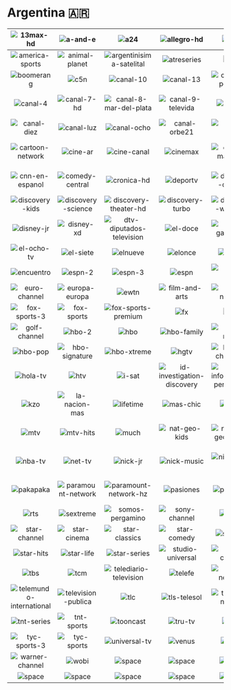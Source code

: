 # Argentina 🇦🇷

| ![13max-hd] | ![a-and-e] | ![a24] | ![allegro-hd] | ![amc] | ![america] |
|:---:|:---:|:---:|:---:|:---:|:---:|
| ![america-sports] | ![animal-planet] | ![argentinisima-satelital] | ![atreseries] | ![axn] | ![baby-tv] |
| ![boomerang] | ![c5n] | ![canal-10] | ![canal-13] | ![canal-2-posadas] | ![canal-26] |
| ![canal-4] | ![canal-7-hd] | ![canal-8-mar-del-plata] | ![canal-9-televida] | ![canal-a] | ![canal-de-la-ciudad] |
| ![canal-diez] | ![canal-luz] | ![canal-ocho] | ![canal-orbe21] | ![canal-rural] | ![canal-santa-maria] |
| ![cartoon-network] | ![cine-ar] | ![cine-canal] | ![cinemax] | ![ciudad-magazine] | ![cm-el-canal-de-la-musica] |
| ![cnn-en-espanol] | ![comedy-central] | ![cronica-hd] | ![deportv] | ![discovery-channel] | ![discovery-home-and-health] |
| ![discovery-kids] | ![discovery-science] | ![discovery-theater-hd] | ![discovery-turbo] | ![discovery-world-hd] | ![disney-channel] |
| ![disney-jr] | ![disney-xd] | ![dtv-diputados-television] | ![el-doce] | ![el-garage-tv] | ![el-gourmet] |
| ![el-ocho-tv] | ![el-siete] | ![elnueve] | ![elonce] | ![eltrece] | ![eltres-tv] |
| ![encuentro] | ![espn-2] | ![espn-3] | ![espn] | ![espn-extra] | ![espn-premium] |
| ![euro-channel] | ![europa-europa] | ![ewtn] | ![film-and-arts] | ![food-network] | ![fox-sports-2] |
| ![fox-sports-3] | ![fox-sports] | ![fox-sports-premium] | ![fx] | ![fxm] | ![glitz] |
| ![golf-channel] | ![hbo-2] | ![hbo] | ![hbo-family] | ![hbo-mundi] | ![hbo-plus] |
| ![hbo-pop] | ![hbo-signature] | ![hbo-xtreme] | ![hgtv] | ![history-channel-2] | ![history-channel] |
| ![hola-tv] | ![htv] | ![i-sat] | ![id-investigation-discovery] | ![ip-informacion-periodistica] | ![ip-noticias] |
| ![kzo] | ![la-nacion-mas] | ![lifetime] | ![mas-chic] | ![metro] | ![mtv-00s] |
| ![mtv] | ![mtv-hits] | ![much] | ![nat-geo-kids] | ![national-geographic] | ![national-geographic-wild] |
| ![nba-tv] | ![net-tv] | ![nick-jr] | ![nick-music] | ![nickelodeon] | ![nueva-imagen-television] |
| ![pakapaka] | ![paramount-network] | ![paramount-network-hz] | ![pasiones] | ![px-sports] | ![quiero-musica-en-mi-idioma] |
| ![rts] | ![sextreme] | ![somos-pergamino] | ![sony-channel] | ![space] | ![star-action] |
| ![star-channel] | ![star-cinema] | ![star-classics] | ![star-comedy] | ![star-fun] | ![star-hits-2] |
| ![star-hits] | ![star-life] | ![star-series] | ![studio-universal] | ![sun-channel] | ![syfy] |
| ![tbs] | ![tcm] | ![telediario-television] | ![telefe] | ![telefe-neuquen] | ![telemax] |
| ![telemundo-international] | ![television-publica] | ![tlc] | ![tls-telesol] | ![tn-todo-noticias] | ![tnt] |
| ![tnt-series] | ![tnt-sports] | ![tooncast] | ![tru-tv] | ![tveo] | ![tyc-sports-2] |
| ![tyc-sports-3] | ![tyc-sports] | ![universal-tv] | ![venus] | ![viajar] | ![volver] |
| ![warner-channel] | ![wobi] | ![space] | ![space] | ![space] | ![space] |
| ![space] | ![space] | ![space] | ![space] | ![space] | ![space] |


[13max-hd]:13max-hd-ar.png
[a-and-e]:a-and-e-ar.png
[a24]:a24-ar.png
[allegro-hd]:allegro-hd-ar.png
[amc]:amc-ar.png
[america]:america-ar.png
[america-sports]:america-sports-ar.png
[animal-planet]:animal-planet-ar.png
[argentinisima-satelital]:argentinisima-satelital-ar.png
[atreseries]:atreseries-ar.png
[axn]:axn-ar.png
[baby-tv]:baby-tv-ar.png
[boomerang]:boomerang-ar.png
[c5n]:c5n-ar.png
[canal-10]:canal-10-ar.png
[canal-13]:canal-13-ar.png
[canal-2-posadas]:canal-2-posadas-ar.png
[canal-26]:canal-26-ar.png
[canal-4]:canal-4-ar.png
[canal-7-hd]:canal-7-hd-ar.png
[canal-8-mar-del-plata]:canal-8-mar-del-plata-ar.png
[canal-9-televida]:canal-9-televida-ar.png
[canal-a]:canal-a-ar.png
[canal-de-la-ciudad]:canal-de-la-ciudad-ar.png
[canal-diez]:canal-diez-ar.png
[canal-luz]:canal-luz-ar.png
[canal-ocho]:canal-ocho-ar.png
[canal-orbe21]:canal-orbe21-ar.png
[canal-rural]:canal-rural-ar.png
[canal-santa-maria]:canal-santa-maria-ar.png
[cartoon-network]:cartoon-network-ar.png
[cine-ar]:cine-ar-ar.png
[cine-canal]:cine-canal-ar.png
[cinemax]:cinemax-ar.png
[ciudad-magazine]:ciudad-magazine-ar.png
[cm-el-canal-de-la-musica]:cm-el-canal-de-la-musica-ar.png
[cnn-en-espanol]:cnn-en-espanol-ar.png
[comedy-central]:comedy-central-ar.png
[cronica-hd]:cronica-hd-ar.png
[deportv]:deportv-ar.png
[discovery-channel]:discovery-channel-ar.png
[discovery-home-and-health]:discovery-home-and-health-ar.png
[discovery-kids]:discovery-kids-ar.png
[discovery-science]:discovery-science-ar.png
[discovery-theater-hd]:discovery-theater-hd-ar.png
[discovery-turbo]:discovery-turbo-ar.png
[discovery-world-hd]:discovery-world-hd-ar.png
[disney-channel]:disney-channel-ar.png
[disney-jr]:disney-jr-ar.png
[disney-xd]:disney-xd-ar.png
[dtv-diputados-television]:dtv-diputados-television-ar.png
[el-doce]:el-doce-ar.png
[el-garage-tv]:el-garage-tv-ar.png
[el-gourmet]:el-gourmet-ar.png
[el-ocho-tv]:el-ocho-tv-ar.png
[el-siete]:el-siete-ar.png
[elnueve]:elnueve-ar.png
[elonce]:elonce-ar.png
[eltrece]:eltrece-ar.png
[eltres-tv]:eltres-tv-ar.png
[encuentro]:encuentro-ar.png
[espn-2]:espn-2-ar.png
[espn-3]:espn-3-ar.png
[espn]:espn-ar.png
[espn-extra]:espn-extra-ar.png
[espn-premium]:espn-premium-ar.png
[euro-channel]:euro-channel-ar.png
[europa-europa]:europa-europa-ar.png
[ewtn]:ewtn-ar.png
[film-and-arts]:film-and-arts-ar.png
[food-network]:food-network-ar.png
[fox-sports-2]:fox-sports-2-ar.png
[fox-sports-3]:fox-sports-3-ar.png
[fox-sports]:fox-sports-ar.png
[fox-sports-premium]:fox-sports-premium-ar.png
[fx]:fx-ar.png
[fxm]:fxm-ar.png
[glitz]:glitz-ar.png
[golf-channel]:golf-channel-ar.png
[hbo-2]:hbo-2-ar.png
[hbo]:hbo-ar.png
[hbo-family]:hbo-family-ar.png
[hbo-mundi]:hbo-mundi-ar.png
[hbo-plus]:hbo-plus-ar.png
[hbo-pop]:hbo-pop-ar.png
[hbo-signature]:hbo-signature-ar.png
[hbo-xtreme]:hbo-xtreme-ar.png
[hgtv]:hgtv-ar.png
[history-channel-2]:history-channel-2-ar.png
[history-channel]:history-channel-ar.png
[hola-tv]:hola-tv-ar.png
[htv]:htv-ar.png
[i-sat]:i-sat-ar.png
[id-investigation-discovery]:id-investigation-discovery-ar.png
[ip-informacion-periodistica]:ip-informacion-periodistica-ar.png
[ip-noticias]:ip-noticias-ar.png
[kzo]:kzo-ar.png
[la-nacion-mas]:la-nacion-mas-ar.png
[lifetime]:lifetime-ar.png
[mas-chic]:mas-chic-ar.png
[metro]:metro-ar.png
[mtv-00s]:mtv-00s-ar.png
[mtv]:mtv-ar.png
[mtv-hits]:mtv-hits-ar.png
[much]:much-ar.png
[nat-geo-kids]:nat-geo-kids-ar.png
[national-geographic]:national-geographic-ar.png
[national-geographic-wild]:national-geographic-wild-ar.png
[nba-tv]:nba-tv-ar.png
[net-tv]:net-tv-ar.png
[nick-jr]:nick-jr-ar.png
[nick-music]:nick-music-ar.png
[nickelodeon]:nickelodeon-ar.png
[nueva-imagen-television]:nueva-imagen-television-ar.png
[pakapaka]:pakapaka-ar.png
[paramount-network]:paramount-network-ar.png
[paramount-network-hz]:paramount-network-hz-ar.png
[pasiones]:pasiones-ar.png
[px-sports]:px-sports-ar.png
[quiero-musica-en-mi-idioma]:quiero-musica-en-mi-idioma-ar.png
[rts]:rts-ar.png
[sextreme]:sextreme-ar.png
[somos-pergamino]:somos-pergamino-ar.png
[sony-channel]:sony-channel-ar.png
[space]:space-ar.png
[star-action]:star-action-ar.png
[star-channel]:star-channel-ar.png
[star-cinema]:star-cinema-ar.png
[star-classics]:star-classics-ar.png
[star-comedy]:star-comedy-ar.png
[star-fun]:star-fun-ar.png
[star-hits-2]:star-hits-2-ar.png
[star-hits]:star-hits-ar.png
[star-life]:star-life-ar.png
[star-series]:star-series-ar.png
[studio-universal]:studio-universal-ar.png
[sun-channel]:sun-channel-ar.png
[syfy]:syfy-ar.png
[tbs]:tbs-ar.png
[tcm]:tcm-ar.png
[telediario-television]:telediario-television-ar.png
[telefe]:telefe-ar.png
[telefe-neuquen]:telefe-neuquen-ar.png
[telemax]:telemax-ar.png
[telemundo-international]:telemundo-international-ar.png
[television-publica]:television-publica-ar.png
[tlc]:tlc-ar.png
[tls-telesol]:tls-telesol-ar.png
[tn-todo-noticias]:tn-todo-noticias-ar.png
[tnt]:tnt-ar.png
[tnt-series]:tnt-series-ar.png
[tnt-sports]:tnt-sports-ar.png
[tooncast]:tooncast-ar.png
[tru-tv]:tru-tv-ar.png
[tveo]:tveo-ar.png
[tyc-sports-2]:tyc-sports-2-ar.png
[tyc-sports-3]:tyc-sports-3-ar.png
[tyc-sports]:tyc-sports-ar.png
[universal-tv]:universal-tv-ar.png
[venus]:venus-ar.png
[viajar]:viajar-ar.png
[volver]:volver-ar.png
[warner-channel]:warner-channel-ar.png
[wobi]:wobi-ar.png

[space]:../../misc/space-1500.png "Space"

